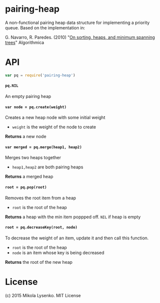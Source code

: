 pairing-heap
============
A non-functional pairing heap data structure for implementing a priority queue.  Based on the implementation in:

G. Navarro, R. Paredes. (2010) "[On sorting, heaps, and minimum spanning trees](http://citeseerx.ist.psu.edu/viewdoc/summary?doi=10.1.1.218.3241)" Algorithmica

# API

```javascript
var pq = require('pairing-heap')
```

#### `pq.NIL`
An empty pairing heap

#### `var node = pq.create(weight)`
Creates a new heap node with some initial weight

* `weight` is the weight of the node to create

**Returns** a new node

#### `var merged = pq.merge(heap1, heap2)`
Merges two heaps together

* `heap1,heap2` are both pairing heaps

**Returns** a merged heap

#### `root = pq.pop(root)`
Removes the root item from a heap

* `root` is the root of the heap

**Returns** a heap with the min item poppped off.  `NIL` if heap is empty

#### `root = pq.decreaseKey(root, node)`
To decrease the weight of an item, update it and then call this function.

* `root` is the root of the heap
* `node` is an item whose key is being decreased

**Returns** the root of the new heap

# License
(c) 2015 Mikola Lysenko. MIT License
